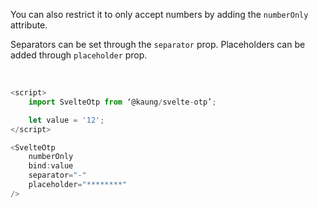You can also restrict it to only accept numbers by adding the `numberOnly` attribute.

Separators can be set through the `separator` prop. Placeholders can be added through `placeholder` prop.

<br/>

```js
<script>
    import SvelteOtp from ‘@kaung/svelte-otp’;

    let value = '12';
</script>

<SvelteOtp
    numberOnly
    bind:value
    separator="-"
    placeholder="********"
/>
```

